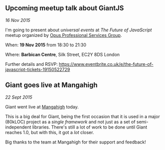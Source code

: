 <!-- @@@page:blog@@@ -->
<!-- @@@title:GiantJS Blog@@@ -->

Upcoming meetup talk about GiantJS
----------------------------------

*16 Nov 2015*

I'm going to present about *universal events* at *The Future of JavaScript* meetup organized by [Opus Professional Services Group](http://www.eventbrite.co.uk/o/opus-professional-services-group-8553175033).

When: **19 Nov 2015** from 18:30 to 21:30

Where: **Barbican Centre**, Silk Street, EC2Y 8DS London

Further details and RSVP: https://www.eventbrite.co.uk/e/the-future-of-javascript-tickets-19150522729

Giant goes live at Mangahigh
----------------------------

*22 Sept 2015*

Giant went live at [Mangahigh](https://www.mangahigh.com) today.

This is a big deal for Giant, being the first occasion that it is used in a major (80kLOC) project as a *single framework* and not just as a set of semi-independent libraries. There's still a lot of work to be done until Giant reaches 1.0, but with this, it got a *lot* closer.

Big thanks to the team at Mangahigh for their support and feedback!
